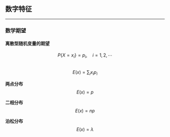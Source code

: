 ## 数字特征  
------------------------  

### 数学期望  

#### 离散型随机变量的期望  

$$P\{X = x_i\} = p_i, \quad i = 1,2,\cdots$$  
$$E(x) = \sum_{i}x_ip_i$$  

**两点分布**  
$$E(x) = p$$  

**二相分布**  
$$E(x) = np$$  

**泊松分布**  
$$E(x) = \lambda$$ 
